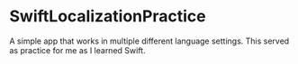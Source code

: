 # SwiftLocalizationPractice
A simple app that works in multiple different language settings. This served as practice for me as I learned Swift. 
